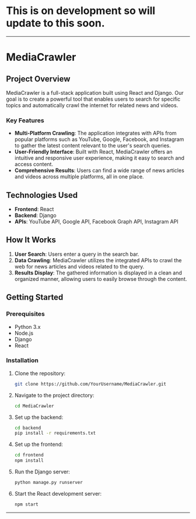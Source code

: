 # This is on development so will update to this soon.

---------------------------------------------------------------------------------------------------------------------------

# MediaCrawler

## Project Overview

MediaCrawler is a full-stack application built using React and Django. Our goal is to create a powerful tool that enables users to search for specific topics and automatically crawl the internet for related news and videos. 

### Key Features

- **Multi-Platform Crawling**: The application integrates with APIs from popular platforms such as YouTube, Google, Facebook, and Instagram to gather the latest content relevant to the user's search queries.
- **User-Friendly Interface**: Built with React, MediaCrawler offers an intuitive and responsive user experience, making it easy to search and access content.
- **Comprehensive Results**: Users can find a wide range of news articles and videos across multiple platforms, all in one place.

## Technologies Used

- **Frontend**: React
- **Backend**: Django
- **APIs**: YouTube API, Google API, Facebook Graph API, Instagram API

## How It Works

1. **User Search**: Users enter a query in the search bar.
2. **Data Crawling**: MediaCrawler utilizes the integrated APIs to crawl the web for news articles and videos related to the query.
3. **Results Display**: The gathered information is displayed in a clean and organized manner, allowing users to easily browse through the content.

## Getting Started

### Prerequisites

- Python 3.x
- Node.js
- Django
- React

### Installation

1. Clone the repository:

   ```bash
   git clone https://github.com/YourUsername/MediaCrawler.git
   ```

2. Navigate to the project directory:

   ```bash
   cd MediaCrawler
   ```

3. Set up the backend:

   ```bash
   cd backend
   pip install -r requirements.txt
   ```

4. Set up the frontend:

   ```bash
   cd frontend
   npm install
   ```

5. Run the Django server:

   ```bash
   python manage.py runserver
   ```

6. Start the React development server:

   ```bash
   npm start
   ```
---------------------------------------------------------------------------------------------------------------
